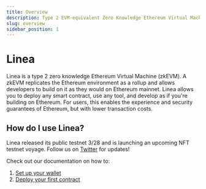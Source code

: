 ```yaml
---
title: Overview
description: Type 2 EVM-equivalent Zero Knowledge Ethereum Virtual Machine
slug: overview
sidebar_position: 1
---
```


# Linea

Linea is a type 2 zero knowledge Ethereum Virtual Machine (zkEVM). A zkEVM replicates the Ethereum environment as a rollup and allows developers to build on it as they would on Ethereum mainnet. Linea allows you to deploy any smart contract, use any tool, and develop as if you're building on Ethereum. For users, this enables the experience and security guarantees of Ethereum, but with lower transaction costs.

## How do I use Linea?

Linea released its public testnet 3/28 and is launching an upcoming NFT testnet voyage. Follow us on [Twitter](https://twitter.com/lineabuild) for updates!

Check out our documentation on how to:

1. [Set up your wallet](./use-mainnet/set-up-your-wallet.mdx)
2. [Deploy your first contract](./build-on-linea/quickstart/)
